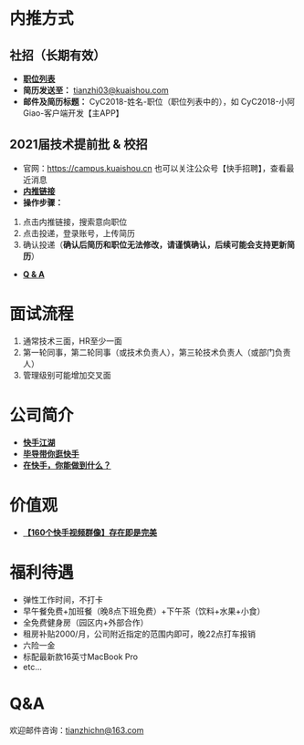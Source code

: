 # 内推方式

## 社招（长期有效）
* **[职位列表](https://zhaopin.kuaishou.cn/recruit/e/#/official/social/)**  
* **简历发送至：** tianzhi03@kuaishou.com     
* **邮件及简历标题：** CyC2018-姓名-职位（职位列表中的），如 CyC2018-小阿Giao-客户端开发【主APP】

## 2021届技术提前批 & 校招
* 官网：https://campus.kuaishou.cn 也可以关注公众号【快手招聘】，查看最近消息
* **[内推链接](https://campus.kuaishou.cn/recruit/campus/e/#/campus/jobs?internalPerson=hYD17rf9jDvmgjkY0kKPqw%3D%3D&recruitSubProjectCode=2021qiuzhao)**  
* **操作步骤：**
1. 点击内推链接，搜索意向职位
2. 点击投递，登录账号，上传简历
3. 确认投递（**确认后简历和职位无法修改，请谨慎确认，后续可能会支持更新简历**）  
* **[Q & A](https://campus.kuaishou.cn/#/campus/schedule)**   
    
# 面试流程    
1. 通常技术三面，HR至少一面  
2. 第一轮同事，第二轮同事（或技术负责人），第三轮技术负责人（或部门负责人）
3. 管理级别可能增加交叉面    
    
# 公司简介    
* **[快手江湖](https://zhaopin.kuaishou.cn/recruit/e/#/official/jianghu/)**     
* **[毕导带你逛快手](https://live.kuaishou.com/u/3x9wsen4pvbks92/3x4cztdqajbhihi?did=web_fe0dd49cb985d00015b98d9787f86440)**   
* **[在快手，你能做到什么？](https://mp.weixin.qq.com/s/CUWkyC4o2btZmqckRxIVaQ)**  

# 价值观
* **[【160个快手视频群像】存在即是完美](https://www.bilibili.com/video/av59613450?from=search&seid=9427691634286327325)** 

# 福利待遇
* 弹性工作时间，不打卡  
* 早午餐免费+加班餐（晚8点下班免费）+下午茶（饮料+水果+小食）    
* 全免费健身房（园区内+外部合作）
* 租房补贴2000/月，公司附近指定的范围内即可，晚22点打车报销
* 六险一金
* 标配最新款16英寸MacBook Pro   
* etc...
    
# Q&A    
欢迎邮件咨询：tianzhichn@163.com
